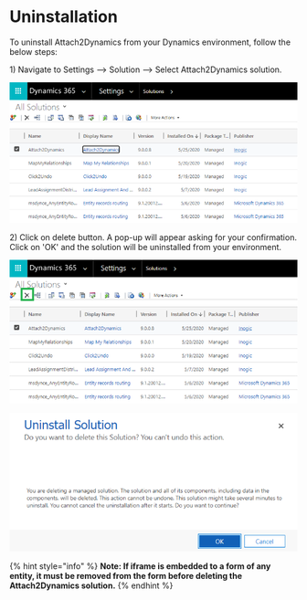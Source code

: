 # Uninstallation

To uninstall Attach2Dynamics from your Dynamics environment, follow the below steps:

1\) Navigate to Settings --> Solution --> Select Attach2Dynamics solution.

![](../.gitbook/assets/13.png)

2\) Click on delete button. A pop-up will appear asking for your confirmation. Click on 'OK' and the solution will be uninstalled from your environment.

![](<../.gitbook/assets/14 (1).png>)

![](<../.gitbook/assets/21 (1).png>)

{% hint style="info" %}
**Note: If iframe is embedded to a form of any entity, it must be removed from the form before deleting the Attach2Dynamics solution.**
{% endhint %}
